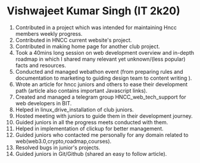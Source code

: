 # Vishwajeet Kumar Singh (IT 2k20)

1. Contributed in a project which was intended for maintaining Hncc members weekly progress.
2. Contributed in HNCC current website's project.
3. Contributed in making home page for another club project.
4. Took a 40mins long session on web development overview and in-depth roadmap in which I shared many relevant yet unknown/(less popular) facts and resources. 
5. Conducted and managed webathon event (from preparing rules and documentation to marketing to guiding design team to content writing ).
6. Wrote an article for hncc juniors and others to ease their development path (article also contains important Javascript links).
7. Created and managed a telegram group HNCC_web_tech_support for web developers in BIT. 
8. Helped in linux_drive_installation of club juniors.
9. Hosted meeting with juniors to guide them in their development journey.
10. Guided juniors in all the progress meets conducted with them.
11. Helped in implementation of clickup for better management.
12. Guided juniors who contacted me personally for any domain related to web(web3.0,crypto,roadmap,courses).
13. Resolved bugs in junior's projects.
14. Guided juniors in Git/Github (shared an easy to follow article).
